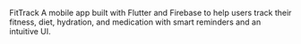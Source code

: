  FitTrack
A mobile app built with Flutter and Firebase to help users track their fitness, diet, hydration, and medication with smart reminders and an intuitive UI.
